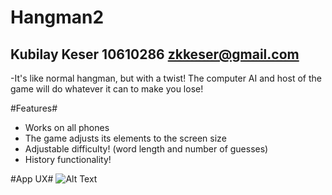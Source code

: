 Hangman2
==================
Kubilay Keser 10610286 <zkkeser@gmail.com>
------------------

-It's like normal hangman, but with a twist! The computer AI and
host of the game will do whatever it can to make you lose!

#Features#
- Works on all phones
- The game adjusts its elements to the screen size
- Adjustable difficulty! (word length and number of guesses)
- History functionality!

#App UX#
![Alt Text](/Design/ux.jpg "Ux")